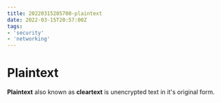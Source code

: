 ```yaml
---
title: 20220315205700-plaintext
date: 2022-03-15T20:57:00Z
tags:
- 'security'
- 'networking'
---
```


# Plaintext

**Plaintext** also known as **cleartext** is unencrypted text in it's original form.
